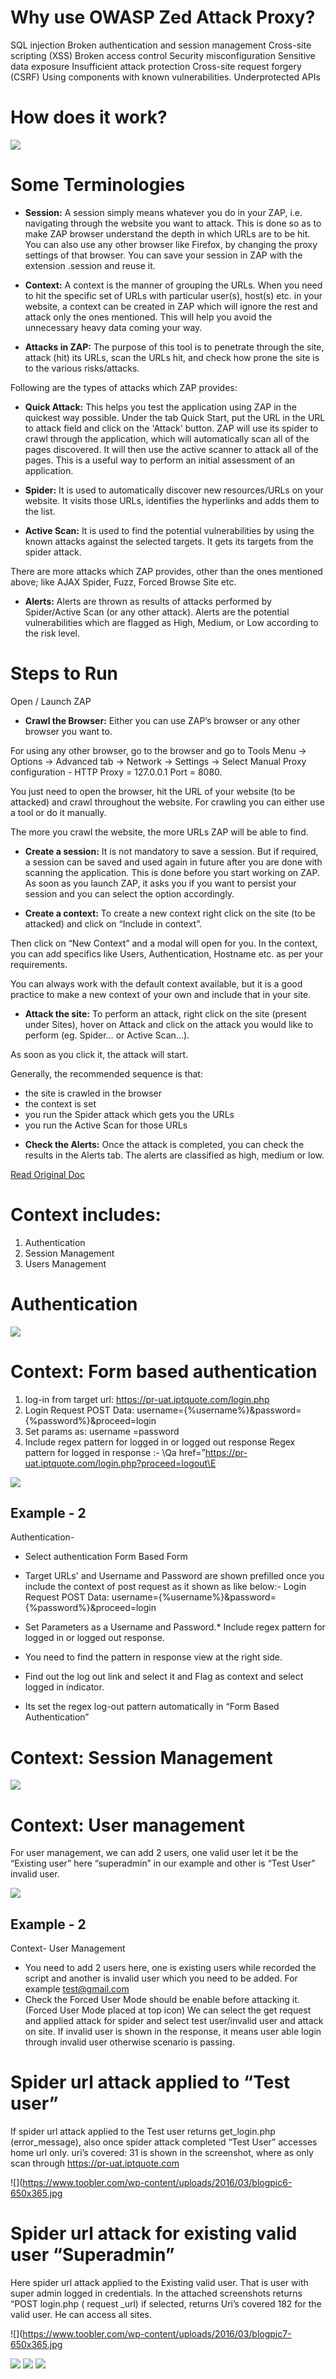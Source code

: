 

# Why use OWASP Zed Attack Proxy?
SQL injection
Broken authentication and session management
Cross-site scripting (XSS)
Broken access control
Security misconfiguration
Sensitive data exposure
Insufficient attack protection
Cross-site request forgery (CSRF)
Using components with known vulnerabilities.
Underprotected APIs

# How does it work?

![](https://www.srijan.net/hs-fs/hubfs/Workflows.jpg?width=528&name=Workflows.jpg)


# Some Terminologies
* **Session:**  A session simply means whatever you do in your ZAP, i.e. navigating through the website you want to attack. This is done so as to make ZAP browser understand the depth in which URLs are to be hit. You can also use any other browser like Firefox, by changing the proxy settings of that browser.
You can save your session in ZAP with the extension .session and reuse it.

* **Context:** A context is the manner of grouping the URLs. When you need to hit the specific set of URLs with particular user(s), host(s) etc. in your website, a context can be created in ZAP which will ignore the rest and attack only the ones mentioned. This will help you avoid the unnecessary heavy data coming your way.

* **Attacks in ZAP:** The purpose of this tool is to penetrate through the site, attack (hit) its URLs, scan the URLs hit, and check how prone the site is to the various risks/attacks.

Following are the types of attacks which ZAP provides:

* **Quick Attack:** This helps you test the application using ZAP in the quickest way possible. Under the tab Quick Start, put the URL in the URL to attack field and click on the 'Attack' button. ZAP will use its spider to crawl through the application, which will automatically scan all of the pages discovered. It will then use the active scanner to attack all of the pages. This is a useful way to perform an initial assessment of an application.

* **Spider:** It is used to automatically discover new resources/URLs on your website. It visits those URLs, identifies the hyperlinks and adds them to the list.

* **Active Scan:** It is used to find the potential vulnerabilities by using the known attacks against the selected targets. It gets its targets from the spider attack.

There are more attacks which ZAP provides, other than the ones mentioned above; like AJAX Spider, Fuzz, Forced Browse Site etc.

* **Alerts:** Alerts are thrown as results of attacks performed by Spider/Active Scan (or any other attack). Alerts are the potential vulnerabilities which are flagged as High, Medium, or Low according to the risk level.

# Steps to Run
Open / Launch ZAP 
 
* **Crawl the Browser:** Either you can use ZAP’s browser or any other browser you want to. 

For using any other browser, go to the browser and go to Tools Menu -> Options -> Advanced tab -> Network -> Settings -> Select Manual Proxy configuration - HTTP Proxy = 127.0.0.1 Port = 8080.

You just need to open the browser, hit the URL of your website (to be attacked) and crawl throughout the website. For crawling you can either use a tool or do it manually.

The more you crawl the website, the more URLs ZAP will be able to find.
* **Create a session:** It is not mandatory to save a session. But if required, a session can be saved and used again in future after you are done with scanning the application. This is done before you start working on ZAP. As soon as you launch ZAP, it asks you if you want to persist your session and you can select the option accordingly.

* **Create a context:** To create a new context right click on the site (to be attacked) and click on “Include in context”. 

Then click on “New Context” and a modal will open for you. In the context, you can add specifics like Users, Authentication, Hostname etc. as per your requirements.

You can always work with the default context available, but it is a good practice to make a new context of your own and include that in your site.

* **Attack the site:** To perform an attack, right click on the site (present under Sites), hover on Attack and click on the attack you would like to perform (eg. Spider… or Active Scan…). 

As soon as you click it, the attack will start.

Generally, the recommended sequence is that:
- the site is crawled in the browser 
- the context is set 
- you run the Spider attack which gets you the URLs 
- you run the Active Scan for those URLs
 
* **Check the Alerts:** Once the attack is completed, you can check the results in the Alerts tab. The alerts are classified as high, medium or low.

[Read Original Doc](https://www.srijan.net/blog/intro-owasp-zed-attack-proxy)



# Context includes:
1. Authentication
2. Session Management
3. Users Management

# Authentication

![](https://i.stack.imgur.com/X8Azj.png)

# Context: Form based authentication
1. log-in from target url: https://pr-uat.iptquote.com/login.php
2. Login Request POST Data: username={%username%}&password={%password%}&proceed=login
3. Set params as: username =password
4. Include regex pattern for logged in or logged out response
Regex pattern for logged in response :- \Qa href=”https://pr-uat.iptquote.com/login.php?proceed=logout\E

![](https://www.toobler.com/wp-content/uploads/2016/03/blogpic3-650x365.jpg)

## Example - 2

Authentication-

* Select authentication Form Based Form

* Target URLs' and Username and Password are shown prefilled once you include the context of post request as it shown as like below:-
Login Request POST Data: username={%username%}&password={%password%}&proceed=login
* Set Parameters as a Username and Password.* Include regex pattern for logged in or logged out response.
* You need to find the pattern in response view at the right side.
* Find out the log out link and select it and Flag as context and select logged in indicator.
* Its set the regex log-out pattern automatically  in “Form Based Authentication”

# Context: Session Management
![](https://www.toobler.com/wp-content/uploads/2016/03/blogpic4-650x365.jpg)


# Context: User management
For user management, we can add 2 users, one valid user let it be the “Existing user” here “superadmin” in our example and other is “Test User” invalid user.

![](https://www.toobler.com/wp-content/uploads/2016/03/blogpic5-650x365.jpg)

## Example - 2
Context- User Management
* You need to add 2 users here, one is existing users while recorded the script and another is invalid user which you need to be added. For example test@gmail.com
* Check the Forced User Mode should be enable before attacking it. (Forced User Mode placed at top icon)
We can select the get request and applied attack for spider and select test user/invalid user and attack on site.
If invalid user is shown in the response, it means user able login through invalid user otherwise scenario is passing.


# Spider url attack applied to “Test user”
If spider url attack applied to the Test user returns get_login.php (error_message), also once spider attack completed “Test User” accesses home url only. uri’s covered: 31 is shown in the screenshot, where as only scan through https://pr-uat.iptquote.com

![](https://www.toobler.com/wp-content/uploads/2016/03/blogpic6-650x365.jpg

# Spider url attack for existing valid user “Superadmin”

Here spider url attack applied to the Existing valid user. That is user with super admin logged in credentials. In the attached screenshots returns “POST login.php ( request _url) if selected, returns Uri’s covered 182 for the valid user. He can access all sites.

![](https://www.toobler.com/wp-content/uploads/2016/03/blogpic7-650x365.jpg




![](https://224926-685269-raikfcquaxqncofqfm.stackpathdns.com/wp-content/uploads/2017/02/img_58a1b75e95b9c-600x470.png)
![](https://224926-685269-raikfcquaxqncofqfm.stackpathdns.com/wp-content/uploads/2017/02/img_58a2b61201f45-1024x508.png)
![](https://224926-685269-raikfcquaxqncofqfm.stackpathdns.com/wp-content/uploads/2017/02/img_58a2b84a203ce-1024x223.png)


